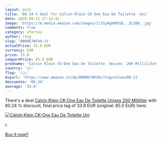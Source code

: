 ```yaml
---
layout: post
title: '60.24 % deal for Calvin Klein CK-One Eau De Toilette  Uni'
date: 2020-08-21 17:14:41
image: 'https://m.media-amazon.com/images/I/31yAgkW9tQL._SL200_.jpg'
comments: true
category: ofertas
author: ring
slug: 'B000E7WFX4-it'
actualPrice: 33.8 EUR
currency: EUR
price: 33.8
comparePrice: 85.0 EUR
prodname: 'Calvin Klein CK-One Eau De Toilette  Unisex  200 Milliliter'
country: 'it'
flag: '🇮🇹'
buyurl: 'https://www.amazon.it/dp/B000E7WFX4/?tag=tolees00-21'
descuento: '60.24'
average: '33.8'
---
```


There's a deal [Calvin Klein CK-One Eau De Toilette  Unisex  200 Milliliter](https://www.amazon.it/dp/B000E7WFX4/?tag=tolees00-21)  with  60.24 % discount, final price tag of  33.8 EUR (original: 85.0 EUR) here:

[![Calvin Klein CK-One Eau De Toilette  Uni](https://m.media-amazon.com/images/I/31yAgkW9tQL._SL200_.jpg)](https://www.amazon.it/dp/B000E7WFX4/?tag=tolees00-21)

ℹ️:


[Buy it now!!](https://www.amazon.it/dp/B000E7WFX4/?tag=tolees00-21)
